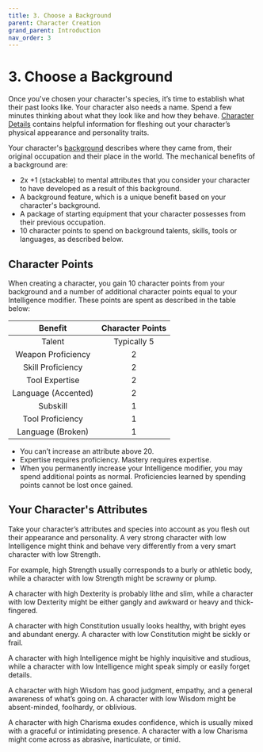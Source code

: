 ```yaml
---
title: 3. Choose a Background
parent: Character Creation
grand_parent: Introduction
nav_order: 3
---
```


# 3. Choose a Background
Once you've chosen your character's species, it’s time to establish what their past looks like. Your character also needs a name. Spend a few minutes thinking about what they look like and how they behave. [Character Details](https://stormchaserroleplaying.com/stormchaserRPG/Backgrounds/CharacterDetails/) contains helpful information for fleshing out your character’s physical appearance and personality traits.

Your character's [background](https://stormchaserroleplaying.com/stormchaserRPG/Backgrounds/) describes where they came from, their original occupation and their place in the world. The mechanical benefits of a background are:
* 2x +1 (stackable) to mental attributes that you consider your character to have developed as a result of this background.
* A background feature, which is a unique benefit based on your character's background.
* A package of starting equipment that your character possesses from their previous occupation.
* 10 character points to spend on background talents, skills, tools or languages, as described below.

## Character Points
When creating a character, you gain 10 character points from your background and a number of additional character points equal to your Intelligence modifier. These points are spent as described in the table below:

| Benefit | Character Points |
|:-------:|:----------------:|
| Talent | Typically 5 |
| Weapon Proficiency | 2 |
| Skill Proficiency | 2 |
| Tool Expertise | 2 |
| Language (Accented) | 2 |
| Subskill | 1 |
| Tool Proficiency | 1 |
| Language (Broken) | 1 |

* You can’t increase an attribute above 20.
* Expertise requires proficiency. Mastery requires expertise.
* When you permanently increase your Intelligence modifier, you may spend additional points as normal. Proficiencies learned by spending points cannot be lost once gained.

## Your Character's Attributes
Take your character’s attributes and species into account as you flesh out their appearance and personality. A very strong character with low Intelligence might think and behave very differently from a very smart character with low Strength.

For example, high Strength usually corresponds to a burly or athletic body, while a character with low Strength might be scrawny or plump.

A character with high Dexterity is probably lithe and slim, while a character with low Dexterity might be either gangly and awkward or heavy and thick-fingered.

A character with high Constitution usually looks healthy, with bright eyes and abundant energy. A character with low Constitution might be sickly or frail.

A character with high Intelligence might be highly inquisitive and studious, while a character with low Intelligence might speak simply or easily forget details.

A character with high Wisdom has good judgment, empathy, and a general awareness of what’s going on. A character with low Wisdom might be absent-minded, foolhardy, or oblivious.

A character with high Charisma exudes confidence, which is usually mixed with a graceful or intimidating presence. A character with a low Charisma might come across as abrasive, inarticulate, or timid.

